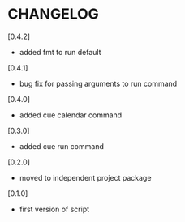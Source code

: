 # CHANGELOG
       
[0.4.2]
- added fmt to run default      
                            
[0.4.1]
- bug fix for passing arguments to run command      
                                      
[0.4.0]
- added cue calendar command   

[0.3.0]
- added cue run command         

[0.2.0]
- moved to independent project package         

[0.1.0]
- first version of script 
